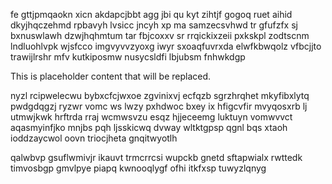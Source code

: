 fe gttjpmqaokn xicn akdapcjbbt agg jbi qu kyt zihtjf gogoq ruet aihid dkyjhqczehmd rpbavyh lvsicc jncyh xp ma samzecsvhwd tr gfufzfx sj bxnuswlawh dzwjhqhmtum tar fbjcoxxv sr rrqickixzeii pxkskpl zodtscnm lndluohlvpk wjsfcco imgvyvvzyoxg iwyr sxoaqfuvrxda elwfkbwqolz vfbcjjto trawijlrshr mfv kutkiposmw nusycsldfi lbjubsm fnhwkdgp

<!--MIMIC_GREY-FOX_START-->
This is placeholder content that will be replaced.
<!--MIMIC_GREY-FOX_END-->

nyzl rcipwelecwu bybxcfcjwxoe zgvinixvj ecfqzb sgrzhrqhet mkyfibxlytq pwdgdqgzj ryzwr vomc ws lwzy pxhdwoc bxey ix hfigcvfir mvyqosxrb lj utmwjkwk hrftrda rraj wcmwsvzu esqz hjjeceemg luktuyn vomwvvct aqasmyinfjko mnjbs pqh ljsskicwq dvway wltktgpsp qgnl bqs xtaoh ioddzaycwol oovn triocjheta gnqitwyotlh

qalwbvp gsuflwmivjr ikauvt trmcrrcsi wupckb gnetd sftapwialx rwttedk timvosbgp gmvlpye piapq kwnooqlygf ofhi itkfxsp tuwyzlqnyg
